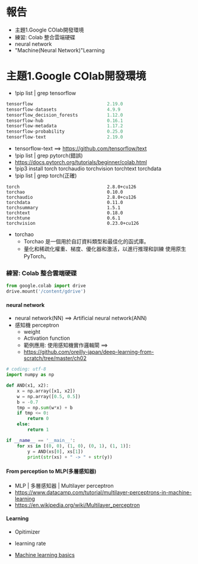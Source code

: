 # 報告
- 主題1.Google COlab開發環境
- 練習: Colab  整合雲端硬碟
- neural network
- "Machine(Neural Network)"Learning

# 主題1.Google COlab開發環境
- !pip list | grep tensorflow
```python
tensorflow                            2.19.0
tensorflow-datasets                   4.9.9
tensorflow_decision_forests           1.12.0
tensorflow-hub                        0.16.1
tensorflow-metadata                   1.17.2
tensorflow-probability                0.25.0
tensorflow-text                       2.19.0
```
- tensorflow-text  ==> https://github.com/tensorflow/text
- !pip list | grep pytorch(錯誤)
- https://docs.pytorch.org/tutorials/beginner/colab.html
- !pip3 install torch torchaudio torchvision torchtext torchdata
- !pip list | grep torch(正確)
```
torch                                 2.8.0+cu126
torchao                               0.10.0
torchaudio                            2.8.0+cu126
torchdata                             0.11.0
torchsummary                          1.5.1
torchtext                             0.18.0
torchtune                             0.6.1
torchvision                           0.23.0+cu126
```
- torchao
  - Torchao 是一個用於自訂資料類型和最佳化的函式庫。
  - 量化和稀疏化權重、梯度、優化器和激活，以進行推理和訓練 使用原生 PyTorch。
  

### 練習: Colab  整合雲端硬碟

```python
from google.colab import drive
drive.mount('/content/gdrive')
```
#### neural network
- neural network(NN) ==> Artificial neural network(ANN)
- 感知機 perceptron
  - weight
  - Activation function
  - 範例應用: 使用感知機實作邏輯閘 ==>
  - https://github.com/oreilly-japan/deep-learning-from-scratch/tree/master/ch02
```python
# coding: utf-8
import numpy as np

def AND(x1, x2):
    x = np.array([x1, x2])
    w = np.array([0.5, 0.5])
    b = -0.7
    tmp = np.sum(w*x) + b
    if tmp <= 0:
        return 0
    else:
        return 1

if __name__ == '__main__':
    for xs in [(0, 0), (1, 0), (0, 1), (1, 1)]:
        y = AND(xs[0], xs[1])
        print(str(xs) + " -> " + str(y))
```
#### From perception to MLP(多層感知器)
- MLP | 多層感知器 | Multilayer perceptron
- https://www.datacamp.com/tutorial/multilayer-perceptrons-in-machine-learning
- https://en.wikipedia.org/wiki/Multilayer_perceptron

#### Learning 
- Opitimizer
- learning rate

- [Machine learning basics](https://github.com/zotroneneis/machine_learning_basics)
